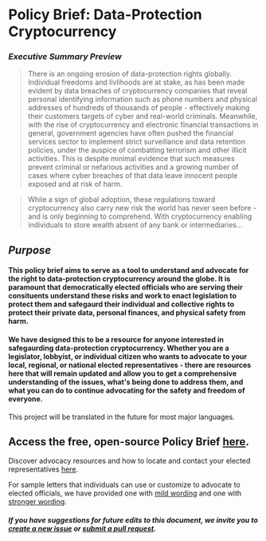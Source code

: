 # Policy Brief: Data-Protection Cryptocurrency 


### _Executive Summary_ *Preview*
>There is an ongoing erosion of data-protection rights globally. Individual freedoms and livlihoods are at stake, as has been made evident by data breaches of cryptocurrency companies that reveal personal identifying information such as phone numbers and physical addresses of hundreds of thousands of people - effectively making their customers targets of cyber and real-world criminals. Meanwhile, with the rise of cryptocurrency and electronic financial transactions in general, government agencies have often pushed the financial services sector to implement strict surveillance and data retention policies, under the auspice of combatting terrorism and other illicit activities. This is despite minimal evidence that such measures prevent criminal or nefarious activities and a growing number of cases where cyber breaches of that data leave innocent people exposed and at risk of harm. 

>While a sign of global adoption, these regulations toward cryptocurrency also carry new risk the world has never seen before - and is only beginning to comprehend. With cryptocurrency enabling individuals to store wealth absent of any bank or intermediaries...


## _Purpose_ 
#### This policy brief aims to serve as a tool to understand and advocate for the right to data-protection cryptocurrency around the globe. It is paramount that democratically elected officials who are serving their consituents understand these risks and work to enact legislation to protect them and safegaurd their individual and collective rights to protect their private data, personal finances, and physical safety from harm. 

#### We have designed this to be a resource for anyone interested in safegaurding data-protection cryptocurrency. Whether you are a legislator, lobbyist, or individual citizen who wants to advocate to your local, regional, or national elected representatives - there are resources here that will remain updated and allow you to get a comprehensive understanding of the issues, what's being done to address them, and what you can do to continue advocating for the safety and freedom of everyone. 
This project will be translated in the future for most major languages. 

## Access the free, open-source Policy Brief [here](https://github.com/monero-outreach/policy-brief/blob/main/brief.md). 

Discover advocacy resources and how to locate and contact your elected representatives [here](https://github.com/monero-outreach/policy-brief/blob/main/advocacy-resources.md).

For sample letters that individuals can use or customize to advocate to elected officials, we have provided one with [mild wording](https://github.com/monero-outreach/policy-brief/blob/main/sample-letter-1.md) and one with [stronger wording](https://github.com/monero-outreach/policy-brief/blob/main/sample-letter-2.md).

#### _If you have suggestions for future edits to this document, we invite you to [create a new issue](https://github.com/monero-outreach/policy-brief/issues) or [submit a pull request](https://github.com/monero-outreach/policy-brief/pulls)._ 
